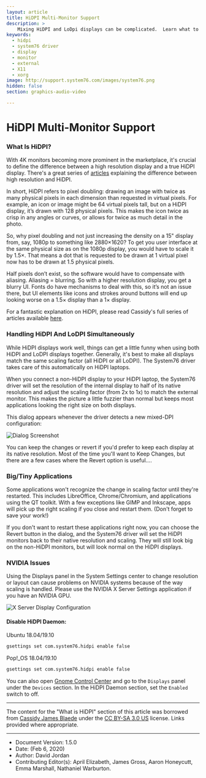 ```yaml
---
layout: article
title: HiDPI Multi-Monitor Support
description: >
    Mixing HiDPI and LoDpi displays can be complicated.  Learn what to do and how System76 automates this for you!
keywords:
  - hidpi
  - system76 driver
  - display
  - monitor
  - external
  - X11
  - xorg
image: http://support.system76.com/images/system76.png
hidden: false
section: graphics-audio-video

---
```


# HiDPI Multi-Monitor Support 

### What Is HiDPI?

With 4K monitors becoming more prominent in the marketplace, it's crucial to define the difference between a high resolution display and a true HiDPI display. There's a great series of [articles](https://medium.com/elementaryos/what-is-hidpi-and-why-does-it-matter-b024eabea20d) explaining the difference between high resolution and HiDPI.

In short, HiDPI refers to pixel doubling: drawing an image with twice as many physical pixels in each dimension than requested in virtual pixels. For example, an icon or image might be 64 virtual pixels tall, but on a HiDPI display, it’s drawn with 128 physical pixels. This makes the icon twice as crisp in any angles or curves, or allows for twice as much detail in the photo.

So, why pixel doubling and not just increasing the density on a 15" display from, say, 1080p to something like 2880×1620? To get you user interface at the same physical size as on the 1080p display, you would have to scale it by 1.5×. That means a dot that is requested to be drawn at 1 virtual pixel now has to be drawn at 1.5 physical pixels.

Half pixels don’t exist, so the software would have to compensate with aliasing. Aliasing = blurring. So with a higher resolution display, you get a blurry UI. Fonts do have mechanisms to deal with this, so it’s not an issue there, but UI elements like icons and strokes around buttons will end up looking worse on a 1.5× display than a 1× display.

For a fantastic explanation on HiDPI, please read Cassidy's full series of articles available [here](https://medium.com/elementaryos/tagged/hidpi).

### Handling HiDPI And LoDPI Simultaneously

While HiDPI displays work well, things can get a little funny when using both HiDPI and LoDPI displays together.  Generally, it's best to make all displays match the same scaling factor (all HiDPI or all LoDPI).  The System76 driver takes care of this automatically on HiDPI laptops.

When you connect a non-HiDPI display to your HiDPI laptop, the System76 driver will set the resolution of the internal display to half of its native resolution and adjust the scaling factor (from 2x to 1x) to match the external monitor.  This makes the picture a little fuzzier than normal but keeps most applications looking the right size on both displays.

This dialog appears whenever the driver detects a new mixed-DPI configuration:

![Dialog Screenshot](/images/hidpi-multi-monitor/dialog.png)

You can keep the changes or revert if you'd prefer to keep each display at its native resolution.  Most of the time you'll want to Keep Changes, but there are a few cases where the Revert option is useful....

### Big/Tiny Applications

Some applications won't recognize the change in scaling factor until they're restarted.  This includes LibreOffice, Chrome/Chromium, and applications using the QT toolkit.  With a few exceptions like GIMP and Inkscape, apps will pick up the right scaling if you close and restart them.  (Don't forget to save your work!)

If you don't want to restart these applications right now, you can choose the Revert button in the dialog, and the System76 driver will set the HiDPI monitors back to their native resolution and scaling.  They will still look big on the non-HiDPI monitors, but will look normal on the HiDPI displays.

### NVIDIA Issues

Using the Displays panel in the System Settings center to change resolution or layout can cause problems on NVIDIA systems because of the way scaling is handled.  Please use the NVIDIA X Server Settings application if you have an NVIDIA GPU.  

![X Server Display Configuration](/images/hidpi-multi-monitor/nvidia-display-settings.png)

#### Disable HiDPI Daemon:

Ubuntu 18.04/19.10

```bash
gsettings set com.system76.hidpi enable false
```

Pop!_OS 18.04/19.10

```bash
gsettings set com.system76.hidpi enable false
```

You can also open <u>Gnome Control Center</u> and go to the `Displays` panel under the `Devices` section. In the HiDPI Daemon section, set the `Enabled` switch to off.

---

The content for the "What is HiDPI" section of this article was borrowed from [Cassidy James Blaede](https://medium.com/@cassidyjames) under the [CC BY-SA 3.0 US](https://creativecommons.org/licenses/by-sa/3.0/us/) license. Links provided where appropriate.

---

- Document Version: 1.5.0
- Date: (Feb 6, 2020)
- Author: David Jordan
- Contributing Editor(s): April Elizabeth, James Gross, Aaron Honeycutt, Emma Marshall, Nathaniel Warburton.